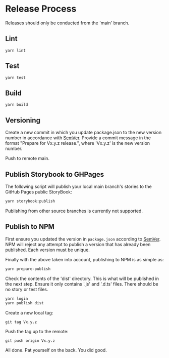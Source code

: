 # Release Process

Releases should only be conducted from the 'main' branch.

## Lint

`yarn lint`

## Test

`yarn test`

## Build

`yarn build`

## Versioning

Create a new commit in which you update package.json to the new version number in accordance with [SemVer](https://semver.org/). Provide a commit message in the format "Prepare for Vx.y.z release.", where 'Vx.y.z' is the new version number.

Push to remote main.

## Publish Storybook to GHPages

The following script will publish your local main branch's stories to the GitHub Pages public StoryBook:

```bash
yarn storybook:publish
```

Publishing from other source branches is currently not supported.

## Publish to NPM

First ensure you updated the version in `package.json` according to [SemVer](https://semver.org/). NPM will reject any attempt to publish a version that has already been published. Each version must be unique.

Finally with the above taken into account, publishing to NPM is as simple as:

```bash
yarn prepare-publish
```

Check the contents of the 'dist' directory. This is what will be published in the next step. Ensure it only contains '.js' and '.d.ts' files. There should be no story or test files.

```bash
yarn login
yarn publish dist
```

Create a new local tag:

`git tag Vx.y.z`

Push the tag up to the remote:

`git push origin Vx.y.z`

All done. Pat yourself on the back. You did good.
